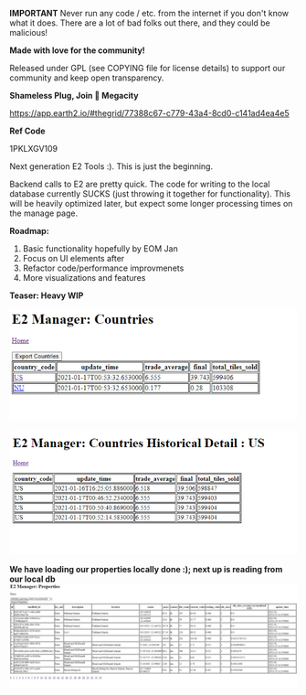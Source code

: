 **IMPORTANT** Never run any code / etc. from the internet if you don't know what it does.  There are a lot of bad folks out there, and they could be malicious!

**Made with love for the community!**

Released under GPL (see COPYING file for license details) to support our community and keep open transparency.

**Shameless Plug, Join 🍑 Megacity**

https://app.earth2.io/#thegrid/77388c67-c779-43a4-8cd0-c141ad4ea4e5

**Ref Code**

1PKLXGV109


Next generation E2 Tools :). This is just the beginning. 

Backend calls to E2 are pretty quick. The code for writing to the local database currently SUCKS (just throwing it together for functionality).  This will be heavily optimized later, but expect some longer processing times on the manage page.

**Roadmap:**
1. Basic functionality hopefully by EOM Jan
2. Focus on UI elements after
3. Refactor code/performance improvmenets
4. More visualizations and features

**Teaser: Heavy WIP**

![Teaser Countries](/e2_manager/screenshots/countries.png?raw=true "Countries Teaser")

![Teaser Countries Historical](/e2_manager/screenshots/countries_historical.png?raw=true "Countries Teaser")

**We have loading our properties locally done :); next up is reading from our local db**
![Teaser Properties Load](/e2_manager/screenshots/properties.jpg?raw=true "Properties Load Teaser")

